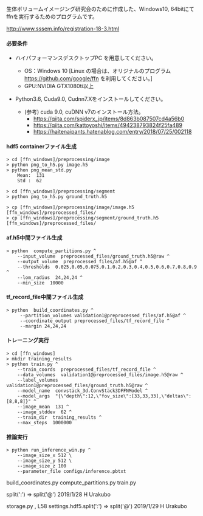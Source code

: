 生体ボリュームイメージング研究会のために作成した、Windows10, 64bitにてffnを実行するためのプログラムです。

http://www.sssem.info/registration-18-3.html

#### 必要条件
-	ハイパフォーマンスデスクトップPC を用意してください。
	- OS：Windows 10 [Linux の場合は、オリジナルのプログラム https://github.com/google/ffn を利用してください。]
	- GPU:NVIDIA GTX1080ti以上

-	Python3.6, Cuda9.0, Cudnn7.Xをインストールしてください。

	- (参考) cuda 9.0, cuDNN v7のインストール方法。
		- https://qiita.com/spiderx_jp/items/8d863b087507cd4a56b0
		- https://qiita.com/kattoyoshi/items/494238793824f25fa489
		- https://haitenaipants.hatenablog.com/entry/2018/07/25/002118


#### hdf5 containerファイル生成

```hdf5 containerファイル生成
> cd [ffn_windows]/preprocessing/image
> python png_to_h5.py image.h5
> python png_mean_std.py
    Mean:  131
    Std :  62

> cd [ffn_windows]/preprocessing/segment
> python png_to_h5.py ground_truth.h5

> cp [ffn_windows]/preprocessing/image/image.h5  [ffn_windows]/preprocessed_files/
> cp [ffn_windows]/preprocessing/segment/ground_truth.h5  [ffn_windows]/preprocessed_files/
```


#### af.h5中間ファイル生成

```af.h5中間ファイル生成
> python  compute_partitions.py ^
    --input_volume  preprocessed_files/ground_truth.h5@raw ^
    --output_volume  preprocessed_files/af.h5@af ^
    --thresholds  0.025,0.05,0.075,0.1,0.2,0.3,0.4,0.5,0.6,0.7,0.8,0.9 ^
    --lom_radius  24,24,24 ^
    --min_size  10000
```


#### tf_record_file中間ファイル生成

```tf_record_file中間ファイル生成
> python  build_coordinates.py ^
     --partition_volumes validation1@preprocessed_files/af.h5@af ^
     --coordinate_output preprocessed_files/tf_record_file ^
     --margin 24,24,24
```


#### トレーニング実行

```トレーニング実行
> cd [ffn_windows]
> mkdir training_results
> python train.py ^
    --train_coords  preprocessed_files/tf_record_file ^
    --data_volumes  validation1@preprocessed_files/image.h5@raw ^
    --label_volumes  validation1@preprocessed_files/ground_truth.h5@raw ^
    --model_name  convstack_3d.ConvStack3DFFNModel ^
    --model_args  "{\"depth\":12,\"fov_size\":[33,33,33],\"deltas\":[8,8,8]}" ^
    --image_mean  131 ^
    --image_stddev  62 ^
    --train_dir  training_results ^
    --max_steps  1000000
```

#### 推論実行

```推論実行
> python run_inference_win.py ^
	--image_size_x 512 \
	--image_size_y 512 \
	--image_size_z 100 
	--parameter_file configs/inference.pbtxt
```

build_coordinates.py
compute_partitions.py
train.py

split(':') => split('@')
2019/1/28 H Urakubo

storage.py , L58 
settings.hdf5.split(':') => split('@')
2019/1/29 H Urakubo

